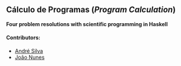 ## Cálculo de Programas (*Program Calculation*)
 **Four problem resolutions with scientific programming in Haskell**

#### Contributors:
 - [André Silva](https://github.com/AndreFGSilva)
 - [João Nunes](https://github.com/StOnEOP)
